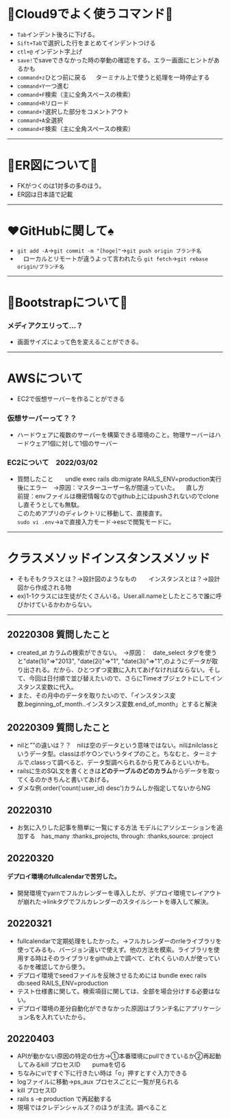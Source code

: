 # :custard:Cloud9でよく使うコマンド:custard:

* `Tab`インデント後ろに下げる。
* `Sift+Tab`で選択した行をまとめてインデントつける
* `ctl+@` インデント字上げ
* `save!`でsaveできなかった時の挙動の確認をする。エラー画面にヒントがあるかも
* `command+z`ひとつ前に戻る &emsp; ターミナル上で使うと処理を一時停止する
* `command+Y`一つ進む
* `command+F`検索（主に全角スペースの検索）
* `command+R`リロード
* `command+?`選択した部分をコメントアウト
* `command+A`全選択
* `command+F`検索（主に全角スペースの検索）
---

# :crown:ER図について:doughnut:
* FKがつくのは1対多の多のほう。
* ER図は日本語で記載

---
# :hearts:GitHubに関して:spades:
* `git add -A`→`git commit -m "[hoge]"`→`git push origin ブランチ名`
* 　ローカルとリモートが違うよって言われたら
  `git fetch`→`git rebase origin/ブランチ名`
---
# :violin:Bootstrapについて:musical_keyboard:
### メディアクエリって…？
* 画面サイズによって色を変えることができる。


---
# AWSについて
* EC2で仮想サーバーを作ることができる
### 仮想サーバーって？？
* ハードウェアに複数のサーバーを構築できる環境のこと。物理サーバーはハードウェア1個に対して1個のサーバー
### EC2について　2022/03/02
* 質問したこと　　undle exec rails db:migrate RAILS_ENV=production実行後にエラー　→原因：マスターユーザー名が間違っていた。
　直し方<br>前提：envファイルは機密情報なのでgithub上にはpushされないのでcloneし直そうとしても無駄。<br>このためアプリのディレクトリに移動して、直接直す。<br>`sudo vi .env`→aで直接入力モード→escで閲覧モードに。
---
# クラスメソッドインスタンスメソッド
* そもそもクラスとは？→設計図のようなもの　　インスタンスとは？→設計図から作成される物
* ex)1-1クラスには生徒がたくさんいる。User.all.nameとしたところで誰に呼びかけているかわからない。
---
## 20220308 質問したこと
* created_at カラムの検索ができない。　→原因：　date_select タグを使うと"date(1i)"=>"2013", "date(2i)"=>"1", "date(3i)"=>"1",のようにデータが取り出される。だから、ひとつずつ変数に入れてあげなければならない。そして、今回は日付順で並び替えたいので、さらにTimeオブジェクトにしてインスタンス変数に代入。
* また、その月中のデータを取りたいので、「インスタンス変数.beginning_of_month..インスタンス変数.end_of_month」とすると解決
## 20220309 質問したこと
* nilと””の違いは？？　nilは空のデータという意味ではない。nilはnilclassというデータ型。classはポケ○ンでいうタイプのこと。ちなむと、ターミナルで.classって調べると、データ型調べられるから見てみるといいかも。
* railsに生のSQL文を書くときは**どのテーブルのどのカラム**からデータを取ってくるのかきちんと書いてあげる。
* ダメな例.order('count(:user_id) desc')カラムしか指定してないからNG
## 20220310
* お気に入りした記事を簡単に一覧にする方法
モデルにアソシエーションを追加する　has_many :thanks_projects, through: :thanks,source: :project

## 20220320
#### デプロイ環境のfullcalendarで苦労した。
* 開発環境でyarnでフルカレンダーを導入したが、デプロイ環境でレイアウトが崩れた→linkタグでフルカレンダーのスタイルシートを導入して解決。

## 20220321
* fullcalendarで定期処理をしたかった。→フルカレンダーのrrleライブラリを使ってみるも、バージョン違いで使えず。他の方法を模索。ライブラリを使用する時はそのライブラリをgithub上で調べて、どれくらいの人が使っているかを確認してから使う。
* デプロイ環境でseedファイルを反映させるためには bundle exec rails db:seed RAILS_ENV=production
* テスト仕様書に関して。検索項目に関しては、全部を場合分けする必要はない。
* デプロイ環境の差分自動化ができなかった原因はブランチ名にアプリケーション名を入れていたから。
## 20220403
* APIが動かない原因の特定の仕方→①本番環境にpullできているか②再起動してみるkill プロセスID　　pumaを切る
* ちなみにviですぐ下に行きたい時は「o」押すとすぐ入力できる
* logファイルに移動→ps_aux プロセスごとに一覧が見られる
* kill プロセスID
* rails s -e production で再起動する
* 現場ではクレデンシャルズ？のほうが主流。調べること
